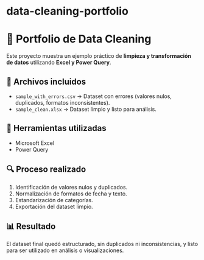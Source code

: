 # data-cleaning-portfolio
# 🧹 Portfolio de Data Cleaning

Este proyecto muestra un ejemplo práctico de **limpieza y transformación de datos** utilizando **Excel y Power Query**.  

## 📂 Archivos incluidos
- `sample_with_errors.csv` → Dataset con errores (valores nulos, duplicados, formatos inconsistentes).  
- `sample_clean.xlsx` → Dataset limpio y listo para análisis.   

## 🚀 Herramientas utilizadas
- Microsoft Excel  
- Power Query  

## 🔍 Proceso realizado
1. Identificación de valores nulos y duplicados.  
2. Normalización de formatos de fecha y texto.  
3. Estandarización de categorías.  
4. Exportación del dataset limpio.  

## 📊 Resultado
El dataset final quedó estructurado, sin duplicados ni inconsistencias, y listo para ser utilizado en análisis o visualizaciones.  

